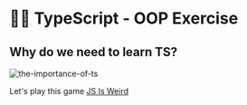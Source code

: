 # 🧞‍♂️ TypeScript - OOP Exercise

## Why do we need to learn TS?

![the-importance-of-ts](https://www.freecodecamp.org/news/content/images/2019/07/best-js-meme-to-date-2.png)

Let's play this game [JS Is Weird](https://jsisweird.com/)
